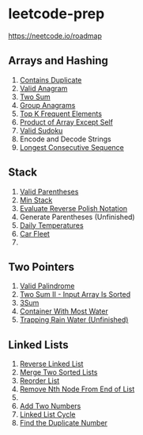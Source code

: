 # leetcode-prep

https://neetcode.io/roadmap

## Arrays and Hashing

<ol>
    <li><a href="./arrays/q1/README.md">Contains Duplicate</a></li>
    <li><a href="./arrays/q2/README.md">Valid Anagram</a></li>
    <li><a href="./arrays/q3/README.md">Two Sum</a></li>
    <li><a href="./arrays/q4/README.md">Group Anagrams</a></li>
    <li><a href="./arrays/q5/README.md">Top K Frequent Elements</a></li>
    <li><a href="./arrays/q6/README.md">Product of Array Except Self</a></li>
    <li><a href="./arrays/q7/README.md">Valid Sudoku</a></li>
    <li>Encode and Decode Strings</li>
    <li><a href="./arrays/q9/README.md">Longest Consecutive Sequence</a></li>
</ol>

## Stack
<ol>
    <li><a href="./stack/q1/README.md">Valid Parentheses</a></li>
    <li><a href="./stack/q2/README.md">Min Stack</a></li>
    <li><a href="./stack/q3/README.md">Evaluate Reverse Polish Notation</a></li>
    <li>Generate Parentheses (Unfinished)</li>
    <li><a href="./stack/q5/README.md">Daily Temperatures</a></li>
    <li><a href="./stack/q6/README.md">Car Fleet</a></li>
    <li><a href="./stack/q7/README.md"></a></li>
</ol>

## Two Pointers
<ol>
    <li><a href="./two pointers/q1/README.md">Valid Palindrome</a></li>
    <li><a href="./two pointers/q2/README.md">Two Sum II - Input Array Is Sorted</a></li>
    <li><a href="./two pointers/q3/README.md">3Sum</a></li>
    <li><a href="./two pointers/q4/README.md">Container With Most Water</a></li>
    <li><a href="./two pointers/q5/README.md">Trapping Rain Water (Unfinished)</a></li>
</ol>

## Linked Lists
<ol>
    <li><a href="./linked lists/q1/README.md">Reverse Linked List</a></li>
    <li><a href="./linked lists/q2/README.md">Merge Two Sorted Lists</a></li>
    <li><a href="./linked lists/q3/README.md">Reorder List</a></li>
    <li><a href="./linked lists/q4/README.md">Remove Nth Node From End of List</a></li>
    <li><a href="./linked lists/q5/README.md"></a></li>
    <li><a href="./linked lists/q6/README.md">Add Two Numbers</a></li>
    <li><a href="./linked lists/q7/README.md">Linked List Cycle</a></li>
    <li><a href="./linked lists/q8/README.md">Find the Duplicate Number</a></li>
</ol>
